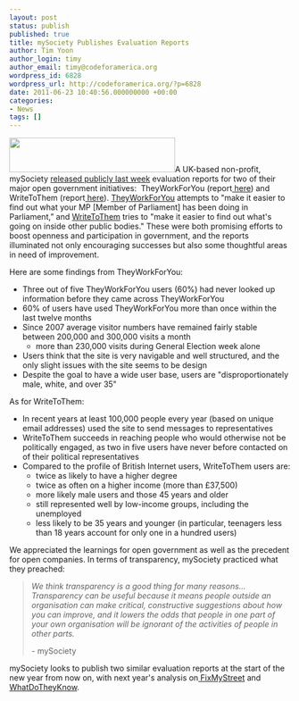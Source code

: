 ```yaml
---
layout: post
status: publish
published: true
title: mySociety Publishes Evaluation Reports
author: Tim Yoon
author_login: timy
author_email: timy@codeforamerica.org
wordpress_id: 6828
wordpress_url: http://codeforamerica.org/?p=6828
date: 2011-06-23 10:40:56.000000000 +00:00
categories:
- News
tags: []
---
```

<a href="http://codeforamerica.org/wp-content/uploads/2011/06/myslogo.png"><img class="aligncenter size-full wp-image-6832" title="myslogo" src="http://codeforamerica.org/wp-content/uploads/2011/06/myslogo.png" alt="" width="297" height="62" /></a>A UK-based non-profit, mySociety <a href="http://www.mysociety.org/2011/06/15/trying-to-practice-what-we-preach-mysociety-evaluation-reports-published/" target="_blank">released publicly last week</a> evaluation reports for two of their major open government initiatives:  TheyWorkForYou (report<a href="http://www.mysociety.org/wp/wp-content/uploads/2011/06/TheyWorkForYou_research_report-2011-Tobias-Escher1.pdf" target="_blank"> here</a>) and WriteToThem (report<a href="http://www.mysociety.org/wp/wp-content/uploads/2011/06/WriteToThem_research_report-2011-Tobias-Escher.pdf"> here</a>). <a href="http://www.theyworkforyou.com/" target="_blank">TheyWorkForYou</a> attempts to "make it easier to find out what your MP [Member of Parliament] has been doing in Parliament,” and <a href="http://www.writetothem.com/" target="_blank">WriteToThem</a> tries to "make it easier to find out what's going on inside other  public bodies." These were both promising efforts to boost openness and  participation in government, and the reports illuminated not only  encouraging successes but also some thoughtful areas in need of  improvement.

<!--more-->

Here are some findings from TheyWorkForYou:

<ul>
	<li>Three out of five TheyWorkForYou users (60%) had never looked up information before they came across TheyWorkForYou</li>
	<li>60% of users have used TheyWorkForYou more than once within the last twelve months</li>
	<li>Since 2007 average visitor numbers have remained fairly stable between 200,000 and 300,000 visits a month
<ul>
	<li>more than 230,000 visits during General Election week alone</li>
</ul>
</li>
	<li>Users think that the site is very navigable and well structured, and the only slight issues with the site seems to be design</li>
	<li>Despite the goal to have a wide user base, users are "disproportionately male, white, and over 35"</li>
</ul>

As for WriteToThem:

<ul>
	<li>In  recent years at least 100,000 people every year (based on unique email  addresses) used the site to send messages to representatives</li>
	<li>WriteToThem  succeeds in reaching people who would otherwise not be politically  engaged, as two in five users have never before contacted on of their  political representatives</li>
	<li>Compared to the profile of British Internet users, WriteToThem users are:
<ul>
	<li>twice as likely to have a higher degree</li>
	<li>twice as often on a higher income (more than £37,500)</li>
	<li>more likely male users and those 45 years and older</li>
	<li>still represented well by low-income groups, including the unemployed</li>
	<li>less likely to be 35 years and younger (in particular, teenagers less than 18 years account for only one in a hundred users)</li>
</ul>
</li>
</ul>

We  appreciated the learnings for open government as well as the precedent  for open companies. In terms of transparency, mySociety practiced what  they preached:

<blockquote>

<p dir="ltr"><em>We  think transparency is a good thing for many reasons... Transparency can  be useful because it means people outside an organisation can make  critical, constructive suggestions about how you can improve, and it  lowers the odds that people in one part of your own organisation will be  ignorant of the activities of people in other parts.</em></p>

<p dir="ltr">- mySociety</p>

</blockquote>

mySociety looks to publish two similar evaluation reports at the start of the new year from now on, with next year's analysis on<a href="http://www.fixmystreet.com/"> FixMyStreet</a> and<a href="http://www.whatdotheyknow.com/"> WhatDoTheyKnow</a>.
